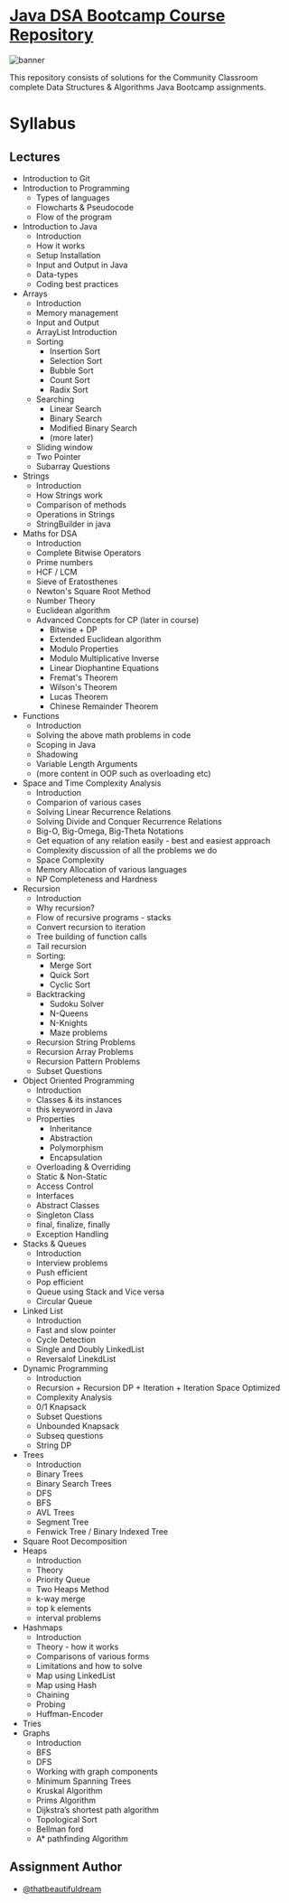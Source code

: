 # [Java DSA Bootcamp Course Repository](https://github.com/kunal-kushwaha/DSA-Bootcamp-Java)

![banner](https://github.com/thatbeautifuldream/java-dsa-bootcamp/blob/main/Images/repo-banner.jpeg)

This repository consists of solutions for the Community Classroom complete Data Structures & Algorithms Java Bootcamp assignments.

# Syllabus

## Lectures

- Introduction to Git
- Introduction to Programming
  - Types of languages
  - Flowcharts & Pseudocode
  - Flow of the program
- Introduction to Java
  - Introduction
  - How it works
  - Setup Installation
  - Input and Output in Java
  - Data-types
  - Coding best practices
- Arrays
  - Introduction
  - Memory management
  - Input and Output
  - ArrayList Introduction
  - Sorting
    - Insertion Sort
    - Selection Sort
    - Bubble Sort
    - Count Sort
    - Radix Sort
  - Searching
    - Linear Search
    - Binary Search
    - Modified Binary Search
    - (more later)
  - Sliding window
  - Two Pointer
  - Subarray Questions
- Strings
  - Introduction
  - How Strings work
  - Comparison of methods
  - Operations in Strings
  - StringBuilder in java
- Maths for DSA
  - Introduction
  - Complete Bitwise Operators
  - Prime numbers
  - HCF / LCM
  - Sieve of Eratosthenes
  - Newton's Square Root Method
  - Number Theory
  - Euclidean algorithm
  - Advanced Concepts for CP (later in course)
    - Bitwise + DP
    - Extended Euclidean algorithm
    - Modulo Properties
    - Modulo Multiplicative Inverse
    - Linear Diophantine Equations
    - Fremat's Theorem
    - Wilson's Theorem
    - Lucas Theorem
    - Chinese Remainder Theorem
- Functions
  - Introduction
  - Solving the above math problems in code
  - Scoping in Java
  - Shadowing
  - Variable Length Arguments
  - (more content in OOP such as overloading etc)
- Space and Time Complexity Analysis
  - Introduction
  - Comparion of various cases
  - Solving Linear Recurrence Relations
  - Solving Divide and Conquer Recurrence Relations
  - Big-O, Big-Omega, Big-Theta Notations
  - Get equation of any relation easily - best and easiest approach
  - Complexity discussion of all the problems we do
  - Space Complexity
  - Memory Allocation of various languages
  - NP Completeness and Hardness
- Recursion
  - Introduction
  - Why recursion?
  - Flow of recursive programs - stacks
  - Convert recursion to iteration
  - Tree building of function calls
  - Tail recursion
  - Sorting:
    - Merge Sort
    - Quick Sort
    - Cyclic Sort
  - Backtracking
    - Sudoku Solver
    - N-Queens
    - N-Knights
    - Maze problems
  - Recursion String Problems
  - Recursion Array Problems
  - Recursion Pattern Problems
  - Subset Questions
- Object Oriented Programming
  - Introduction
  - Classes & its instances
  - this keyword in Java
  - Properties
    - Inheritance
    - Abstraction
    - Polymorphism
    - Encapsulation
  - Overloading & Overriding
  - Static & Non-Static
  - Access Control
  - Interfaces
  - Abstract Classes
  - Singleton Class
  - final, finalize, finally
  - Exception Handling
- Stacks & Queues
  - Introduction
  - Interview problems
  - Push efficient
  - Pop efficient
  - Queue using Stack and Vice versa
  - Circular Queue
- Linked List
  - Introduction
  - Fast and slow pointer
  - Cycle Detection
  - Single and Doubly LinkedList
  - Reversalof LinekdList
- Dynamic Programming
  - Introduction
  - Recursion + Recursion DP + Iteration + Iteration Space Optimized
  - Complexity Analysis
  - 0/1 Knapsack
  - Subset Questions
  - Unbounded Knapsack
  - Subseq questions
  - String DP
- Trees
  - Introduction
  - Binary Trees
  - Binary Search Trees
  - DFS
  - BFS
  - AVL Trees
  - Segment Tree
  - Fenwick Tree / Binary Indexed Tree
- Square Root Decomposition
- Heaps
  - Introduction
  - Theory
  - Priority Queue
  - Two Heaps Method
  - k-way merge
  - top k elements
  - interval problems
- Hashmaps
  - Introduction
  - Theory - how it works
  - Comparisons of various forms
  - Limitations and how to solve
  - Map using LinkedList
  - Map using Hash
  - Chaining
  - Probing
  - Huffman-Encoder
- Tries
- Graphs
  - Introduction
  - BFS
  - DFS
  - Working with graph components
  - Minimum Spanning Trees
  - Kruskal Algorithm
  - Prims Algorithm
  - Dijkstra’s shortest path algorithm
  - Topological Sort
  - Bellman ford
  - A\* pathfinding Algorithm

## Assignment Author

- [@thatbeautifuldream](https://www.github.com/thatbeautifuldream)
